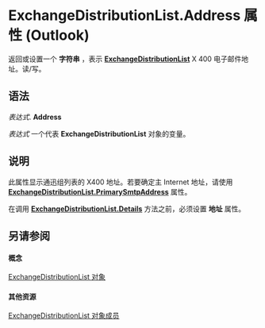 
# ExchangeDistributionList.Address 属性 (Outlook)

返回或设置一个 **字符串** ，表示 **[ExchangeDistributionList](2830dfba-6c0a-a81f-6b98-92ac2aafb59d.md)** X 400 电子邮件地址。读/写。


## 语法

 _表达式_. **Address**

 _表达式_ 一个代表 **ExchangeDistributionList** 对象的变量。


## 说明

此属性显示通迅组列表的 X400 地址。若要确定主 Internet 地址，请使用  **[ExchangeDistributionList.PrimarySmtpAddress](f64bbc29-14c4-be68-402a-16d9ac34a727.md)** 属性。

在调用 **[ExchangeDistributionList.Details](6c93a583-cc61-e527-7832-88dba525854a.md)** 方法之前，必须设置 **地址** 属性。


## 另请参阅


#### 概念


[ExchangeDistributionList 对象](2830dfba-6c0a-a81f-6b98-92ac2aafb59d.md)
#### 其他资源


[ExchangeDistributionList 对象成员](89105487-3e5b-ee8b-02e0-33ad42bd2fbe.md)